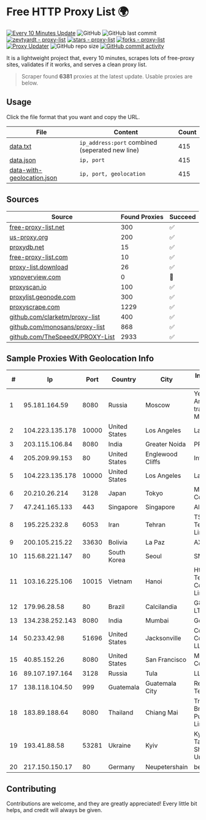 
# Free HTTP Proxy List 🌍

[![Every 10 Minutes Update](https://github.com/mertguvencli/http-proxy-list/actions/workflows/main.yml/badge.svg?branch=main)](https://github.com/mertguvencli/http-proxy-list/actions/workflows/main.yml)
![GitHub](https://img.shields.io/github/license/mertguvencli/http-proxy-list)
![GitHub last commit](https://img.shields.io/github/last-commit/mertguvencli/http-proxy-list)
[![zevtyardt - proxy-list](https://img.shields.io/static/v1?label=zevtyardt&message=proxy-list&color=blue&logo=github)](https://github.com/zevtyardt/proxy-list "Go to GitHub repo")
[![stars - proxy-list](https://img.shields.io/github/stars/zevtyardt/proxy-list?style=social)](https://github.com/zevtyardt/proxy-list)
[![forks - proxy-list](https://img.shields.io/github/forks/zevtyardt/proxy-list?style=social)](https://github.com/zevtyardt/proxy-list)
[![Proxy Updater](https://github.com/zevtyardt/proxy-list/workflows/Proxy%20Updater/badge.svg)](https://github.com/zevtyardt/proxy-list/actions?query=workflow:"Proxy+Updater")
![GitHub repo size](https://img.shields.io/github/repo-size/zevtyardt/proxy-list)
[![GitHub commit activity](https://img.shields.io/github/commit-activity/m/zevtyardt/proxy-list?logo=commits)](https://github.com/zevtyardt/proxy-list/commits/main)

It is a lightweight project that, every 10 minutes, scrapes lots of free-proxy sites, validates if it works, and serves a clean proxy list.

> Scraper found **6381** proxies at the latest update. Usable proxies are below.

## Usage

Click the file format that you want and copy the URL.

|File|Content|Count|
|----|-------|-----|
|[data.txt](https://raw.githubusercontent.com/mertguvencli/http-proxy-list/main/proxy-list/data.txt)|`ip_address:port` combined (seperated new line)|415|
|[data.json](https://raw.githubusercontent.com/mertguvencli/http-proxy-list/main/proxy-list/data.json)|`ip, port`|415|
|[data-with-geolocation.json](https://raw.githubusercontent.com/mertguvencli/http-proxy-list/main/proxy-list/data-with-geolocation.json)|`ip, port, geolocation`|415|

## Sources

|Source|Found Proxies|Succeed|
|------|-------------|-------|
|[free-proxy-list.net](https://free-proxy-list.net)|300|✅|
|[us-proxy.org](https://www.us-proxy.org)|200|✅|
|[proxydb.net](http://proxydb.net)|15|✅|
|[free-proxy-list.com](https://free-proxy-list.com/?page=&port=&type%5B%5D=http&type%5B%5D=https&up_time=0&search=Search)|10|✅|
|[proxy-list.download](https://www.proxy-list.download/HTTP)|26|✅|
|[vpnoverview.com](https://vpnoverview.com/privacy/anonymous-browsing/free-proxy-servers)|0|🚫|
|[proxyscan.io](https://www.proxyscan.io)|100|✅|
|[proxylist.geonode.com](https://proxylist.geonode.com/api/proxy-list?limit=300&page=1&sort_by=lastChecked&sort_type=desc&protocols=http,https)|300|✅|
|[proxyscrape.com](https://api.proxyscrape.com/v2/?request=displayproxies&protocol=http&timeout=10000&country=all&ssl=all&anonymity=all)|1229|✅|
|[github.com/clarketm/proxy-list](https://raw.githubusercontent.com/clarketm/proxy-list/master/proxy-list-raw.txt)|400|✅|
|[github.com/monosans/proxy-list](https://raw.githubusercontent.com/monosans/proxy-list/main/proxies/http.txt)|868|✅|
|[github.com/TheSpeedX/PROXY-List](https://raw.githubusercontent.com/TheSpeedX/PROXY-List/master/http.txt)|2933|✅|


## Sample Proxies With Geolocation Info

|#|Ip|Port|Country|City|Internet Service Provider|
|-|--|----|-------|----|-------------------------|
|1|95.181.164.59|8080|Russia|Moscow|Yegor Andreevich trading as FLP Miglovets|
|2|104.223.135.178|10000|United States|Los Angeles|LayerHost|
|3|203.115.106.84|8080|India|Greater Noida|PRIMENET|
|4|205.209.99.153|80|United States|Englewood Cliffs|Interserver, Inc|
|5|104.223.135.178|10000|United States|Los Angeles|LayerHost|
|6|20.210.26.214|3128|Japan|Tokyo|Microsoft Corporation|
|7|47.241.165.133|443|Singapore|Singapore|Alibaba.com LLC|
|8|195.225.232.8|6053|Iran|Tehran|TS Information Technology Limited|
|9|200.105.215.22|33630|Bolivia|La Paz|AXS Bolivia S. A.|
|10|115.68.221.147|80|South Korea|Seoul|SMILESERV|
|11|103.16.225.106|10015|Vietnam|Hanoi|Httvserver Technology Company Limited|
|12|179.96.28.58|80|Brazil|Calcilandia|G8 NETWORKS LTDA|
|13|134.238.252.143|8080|India|Mumbai|Google LLC|
|14|50.233.42.98|51696|United States|Jacksonville|Comcast Cable Communications, LLC|
|15|40.85.152.26|8080|United States|San Francisco|Microsoft Corporation|
|16|89.107.197.164|3128|Russia|Tula|LLC TK Altair|
|17|138.118.104.50|999|Guatemala|Guatemala City|Redes Y Tecnologia S.A.|
|18|183.89.188.64|8080|Thailand|Chiang Mai|Triple T Broadband Public Company Limited|
|19|193.41.88.58|53281|Ukraine|Kyiv|Kyiv National Taras Shevchenko University|
|20|217.150.150.17|80|Germany|Neupetershain|belongs to|



## Contributing

Contributions are welcome, and they are greatly appreciated! Every
little bit helps, and credit will always be given.

